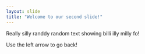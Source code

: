 ```yaml
---
layout: slide
title: "Welcome to our second slide!"
---
```


Really silly randdy random text showing billi illy milly fo!

Use the left arrow to go back!
